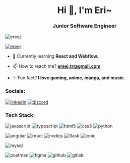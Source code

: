 <h1 align="center">Hi 👋, I'm Eri~ </h1>
<h3 align="center">Junior Software Engineer</h3>

<p align="left"> <img src="https://komarev.com/ghpvc/?username=ereej&label=Profile%20views&color=0e75b6&style=flat" alt="ereej" /> </p>

<p align="left"> <a href="https://github.com/ryo-ma/github-profile-trophy"><img src="https://github-profile-trophy.vercel.app/?username=ereej" alt="ereej" /></a> </p>
  
- 🌱 Currently learning **React and Webflow.**

- 📫 How to reach me? **ereej.tr@gmail.com**

- ✨ Fun fact? **I love gaming, anime, manga, and music.**

<h3 align="left">Socials:</h3>
<p align="left">
  <a href="https://linkedin.com/in/erij-tarhouni-bb0b151b2/" target="blank"><img alt="linkedin" src="https://img.shields.io/badge/linkedin-%230077B5.svg?style=for-the-badge&logo=linkedin&logoColor=white)"/></a>
  <a href="https://discord.gg/ereej#8729" target="blank"><img alt="discord" src="https://img.shields.io/badge/Discord-%235865F2.svg?style=for-the-badge&logo=discord&logoColor=white"/></a>
</p>

<h3 align="left">Tech Stack:</h3>
<p>
  <img alt="javascript" src="https://img.shields.io/badge/javascript-%23323330.svg?style=for-the-badge&logo=javascript&logoColor=%23F7DF1E)"/>
  <img alt="typescript" src="https://img.shields.io/badge/typescript-%23007ACC.svg?style=for-the-badge&logo=typescript&logoColor=white)"/>
  <img alt="html5" src="https://img.shields.io/badge/html5-%23E34F26.svg?style=for-the-badge&logo=html5&logoColor=white)"/>
  <img alt="css3" src="https://img.shields.io/badge/css3-%231572B6.svg?style=for-the-badge&logo=css3&logoColor=white)"/>
  <img alt="python" src="https://img.shields.io/badge/python-3670A0?style=for-the-badge&logo=python&logoColor=ffdd54)"/>
</p>
<p>
  <img alt="angular" src="https://img.shields.io/badge/angular-%23DD0031.svg?style=for-the-badge&logo=angular&logoColor=white)"/>
  <img alt="react" src="https://img.shields.io/badge/react-%2320232a.svg?style=for-the-badge&logo=react&logoColor=%2361DAFB)"/>
  <img alt="nodejs" src="https://img.shields.io/badge/node.js-6DA55F?style=for-the-badge&logo=node.js&logoColor=white)"/>
  <img alt="flask" src="https://img.shields.io/badge/flask-%23000.svg?style=for-the-badge&logo=flask&logoColor=white)"/>
  <img alt="ionic" src="https://img.shields.io/badge/Ionic-%233880FF.svg?style=for-the-badge&logo=Ionic&logoColor=white)"/>
</p>
<p>
<img alt="mysql" src="https://img.shields.io/badge/mysql-4479A1.svg?style=for-the-badge&logo=mysql&logoColor=white)"/>
</p>
<p>
<img alt="postman" src="https://img.shields.io/badge/Postman-FF6C37?style=for-the-badge&logo=postman&logoColor=white)"/>
<img alt="figma" src="https://img.shields.io/badge/figma-%23F24E1E.svg?style=for-the-badge&logo=figma&logoColor=white)"/>
<img alt="github" src="https://img.shields.io/badge/github-%23121011.svg?style=for-the-badge&logo=github&logoColor=white)"/>
<img alt="gitlab" src="https://img.shields.io/badge/gitlab-%23181717.svg?style=for-the-badge&logo=gitlab&logoColor=white)"/>
</p>
